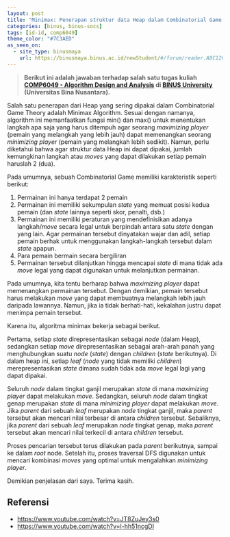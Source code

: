 ```yaml
---
layout: post
title: "Minimax: Penerapan struktur data Heap dalam Combinatorial Game Theory"
categories: [binus, binus-socs]
tags: [id-id, comp6049]
theme_color: "#7C3AED"
as_seen_on:
  - site_type: binusmaya
    url: https://binusmaya.binus.ac.id/newStudent/#/forum/reader.A8C12637-D362-46F8-BA7F-23F82B55A39A?id=1
---
```

> **Berikut ini adalah jawaban terhadap salah satu tugas kuliah [COMP6049 - Algorithm Design and Analysis](https://curriculum.binus.ac.id/course/comp6049/) di [BINUS University](https://binus.ac.id) (Universitas Bina Nusantara).**

Salah satu penerapan dari Heap yang sering dipakai dalam Combinatorial Game Theory adalah Minimax Algorithm. Sesuai dengan namanya, algorithm ini memanfaatkan fungsi min() dan max() untuk menentukan langkah apa saja yang harus ditempuh agar seorang <i>maximizing player</i> (pemain yang melangkah yang lebih jauh) dapat memenangkan seorang <i>minimizing player</i> (pemain yang melangkah lebih sedikit). Namun, perlu diketahui bahwa agar struktur data Heap ini dapat dipakai, jumlah kemungkinan langkah atau <i>moves</i> yang dapat dilakukan setiap pemain haruslah 2 (dua).

Pada umumnya, sebuah Combinatorial Game memiliki karakteristik seperti berikut:

<ol><li>Permainan ini hanya terdapat 2 pemain</li><li>Permainan ini memiliki sekumpulan <i>state</i> yang memuat posisi kedua pemain (dan <i>state</i> lainnya seperti skor, penalti, dsb.)</li><li>Permainan ini memiliki peraturan yang mendefinisikan adanya langkah/<i>move</i> secara legal untuk berpindah antara satu <i>state</i> dengan yang lain. Agar permainan tersebut dinyatakan wajar dan adil, setiap pemain berhak untuk menggunakan langkah-langkah tersebut dalam <i>state</i> apapun.</li><li>Para pemain bermain secara bergiliran</li><li>Permainan tersebut dilanjutkan hingga mencapai <i>state</i> di mana tidak ada <i>move</i> legal yang dapat digunakan untuk melanjutkan permainan.</li></ol>

Pada umumnya, kita tentu berharap bahwa <i>maximizing player</i> dapat memenangkan permainan tersebut. Dengan demikian, pemain tersebut harus melakukan <i>move</i> yang dapat membuatnya melangkah lebih jauh daripada lawannya. Namun, jika ia tidak berhati-hati, kekalahan justru dapat menimpa pemain tersebut.

Karena itu, algoritma minimax bekerja sebagai berikut.

Pertama, setiap <i>state</i> direpresentasikan sebagai <i>node</i> (dalam Heap), sedangkan setiap <i>move</i> direpresentasikan sebagai arah-arah panah yang menghubungkan suatu <i>node</i> (<i>state</i>) dengan <i>children</i> (<i>state</i> berikutnya). Di dalam heap ini, setiap <i>leaf</i> (<i>node</i> yang tidak memiliki <i>children</i>) merepresentasikan <i>state</i> dimana sudah tidak ada <i>move</i> legal lagi yang dapat dipakai.

Seluruh <i>node</i> dalam tingkat ganjil merupakan <i>state</i> di mana <i>maximizing player</i> dapat melakukan <i>move</i>. Sedangkan, seluruh <i>node</i> dalam tingkat genap merupakan <i>state</i> di mana <i>minimizing player</i> dapat melakukan <i>move</i>. Jika <i>parent</i> dari sebuah <i>leaf</i> merupakan <i>node</i> tingkat ganjil, maka <i>parent</i> tersebut akan mencari nilai terbesar di antara <i>children</i> tersebut. Sebaliknya, jika <i>parent</i> dari sebuah <i>leaf</i> merupakan <i>node</i> tingkat genap, maka <i>parent</i> tersebut akan mencari nilai terkecil di antara <i>children</i> tersebut.

Proses pencarian tersebut terus dilakukan pada <i>parent</i> berikutnya, sampai ke dalam <i>root</i> node. Setelah itu, proses traversal DFS digunakan untuk mencari kombinasi <i>moves</i> yang optimal untuk mengalahkan <i>minimizing player</i>.

Demikian penjelasan dari saya. Terima kasih.

## Referensi
<ul><li><a href="https://www.youtube.com/watch?v=JT8ZuJey3s0">https://www.youtube.com/watch?v=JT8ZuJey3s0</a></li><li><a href="https://www.youtube.com/watch?v=l-hh51ncgDI">https://www.youtube.com/watch?v=l-hh51ncgDI</a></li></ul>